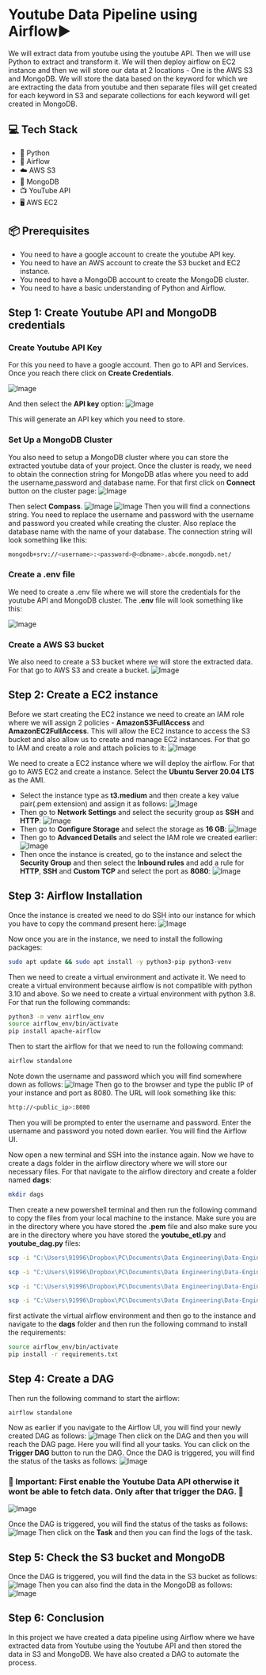# Youtube Data Pipeline using Airflow▶️

We will extract data from youtube using the youtube API. Then we will use Python to extract and transform it. We will then deploy airflow on EC2 instance and then we will store our data at 2 locations - One is the AWS S3 and MongoDB. We will store the data based on the keyword for which we are extracting the data from youtube and then separate files will get created for each keyword in S3 and separate collections for each keyword will get created in MongoDB.

## 💻 Tech Stack

- 🐍 Python
- 🛫 Airflow
- ☁️ AWS S3
- 🍃 MongoDB
- 📺 YouTube API
- 🖥️ AWS EC2

## 📦 Prerequisites

- You need to have a google account to create the youtube API key.
- You need to have an AWS account to create the S3 bucket and EC2 instance.
- You need to have a MongoDB account to create the MongoDB cluster.
- You need to have a basic understanding of Python and Airflow.

## Step 1: Create Youtube API and MongoDB credentials

### Create Youtube API Key

For this you need to have a google account. Then go to API and Services. Once you reach there click on <b>Create Credentials</b>.

![Image](ss/2.png)

And then select the <b>API key</b> option:
![Image](ss/3.png)

This will generate an API key which you need to store.

### Set Up a MongoDB Cluster

You also need to setup a MongoDB cluster where you can store the extracted youtube data of your project. Once the cluster is ready, we need to obtain the connection string for MongoDB atlas where you need to add the username,password and database name. For that first click on <b>Connect</b> button on the cluster page:
![Image](ss/m1.png)

Then select <b>Compass</b>.
![Image](ss/m2.png)
![Image](ss/m3.png)
Then you will find a connections string. You need to replace the username and password with the username and password you created while creating the cluster. Also replace the database name with the name of your database. The connection string will look something like this:

```bash
mongodb+srv://<username>:<password>@<dbname>.abcde.mongodb.net/
```

### Create a .env file

We need to create a .env file where we will store the credentials for the youtube API and MongoDB cluster. The <b>.env</b> file will look something like this:

![Image](ss/m4.png)

### Create a AWS S3 bucket

We also need to create a S3 bucket where we will store the extracted data. For that go to AWS S3 and create a bucket.
![Image](ss/AWS_1.png)

## Step 2: Create a EC2 instance

Before we start creating the EC2 instance we need to create an IAM role where we will assign 2 policies - <b>AmazonS3FullAccess</b> and <b>AmazonEC2FullAccess</b>. This will allow the EC2 instance to access the S3 bucket and also allow us to create and manage EC2 instances. For that go to IAM and create a role and attach policies to it:
![Image](ss/AWS_2.png)

We need to create a EC2 instance where we will deploy the airflow. For that go to AWS EC2 and create a instance. Select the <b>Ubuntu Server 20.04 LTS</b> as the AMI.

- Select the instance type as <b>t3.medium</b> and then create a key value pair(.pem extension) and assign it as follows:
  ![Image](ss/AWS_3.png)
- Then go to <b>Network Settings</b> and select the security group as <b>SSH</b> and <b>HTTP</b>:
  ![Image](ss/AWS_4.png)
- Then go to <b>Configure Storage</b> and select the storage as <b>16 GB</b>:
  ![Image](ss/AWS_5.png)
- Then go to <b>Advanced Details</b> and select the IAM role we created earlier:
  ![Image](ss/AWS_6.png)
- Then once the instance is created, go to the instance and select the <b>Security Group</b> and then select the <b>Inbound rules</b> and add a rule for <b>HTTP</b>, <b>SSH</b> and <b>Custom TCP</b> and select the port as <b>8080</b>:
  ![Image](ss/AWS_7.png)

## Step 3: Airflow Installation

Once the instance is created we need to do SSH into our instance for which you have to copy the command present here:
![Image](ss/AWS_8.png)

Now once you are in the instance, we need to install the following packages:

```bash
sudo apt update && sudo apt install -y python3-pip python3-venv
```

Then we need to create a virtual environment and activate it. We need to create a virtual environment because airflow is not compatible with python 3.10 and above. So we need to create a virtual environment with python 3.8. For that run the following commands:

```bash
python3 -m venv airflow_env
source airflow_env/bin/activate
pip install apache-airflow
```

Then to start the airflow for that we need to run the following command:

```bash
airflow standalone
```

Note down the username and password which you will find somewhere down as follows:
![Image](ss/airflow_1.png)
Then go to the browser and type the public IP of your instance and port as 8080. The URL will look something like this:

```bash
http://<public_ip>:8080
```

Then you will be prompted to enter the username and password. Enter the username and password you noted down earlier. You will find the Airflow UI.

Now open a new terminal and SSH into the instance again. Now we have to create a dags folder in the airflow directory where we will store our necessary files. For that navigate to the airflow directory and create a folder named <b>dags</b>:

```bash
mkdir dags
```

Then create a new powershell terminal and then run the following command to copy the files from your local machine to the instance. Make sure you are in the directory where you have stored the <b>.pem</b> file and also make sure you are in the directory where you have stored the <b>youtube_etl.py</b> and <b>youtube_dag.py</b> files:

```bash
scp -i "C:\Users\91996\Dropbox\PC\Documents\Data Engineering\Data-Engineering-Project-ETL-Pipeline\Youtube_ETL_Pipeline\youtube_etl.pem" "C:\Users\91996\Dropbox\PC\Documents\Data Engineering\Data-Engineering-Project-ETL-Pipeline\Youtube_ETL_Pipeline\requirements.txt" ubuntu@ec2-13-127-36-72.ap-south-1.compute.amazonaws.com:/home/ubuntu/airflow/dags/

scp -i "C:\Users\91996\Dropbox\PC\Documents\Data Engineering\Data-Engineering-Project-ETL-Pipeline\Youtube_ETL_Pipeline\youtube_etl.pem" "C:\Users\91996\Dropbox\PC\Documents\Data Engineering\Data-Engineering-Project-ETL-Pipeline\Youtube_ETL_Pipeline\youtube_etl.py" ubuntu@ec2-13-127-36-72.ap-south-1.compute.amazonaws.com:/home/ubuntu/airflow/dags/

scp -i "C:\Users\91996\Dropbox\PC\Documents\Data Engineering\Data-Engineering-Project-ETL-Pipeline\Youtube_ETL_Pipeline\youtube_etl.pem" "C:\Users\91996\Dropbox\PC\Documents\Data Engineering\Data-Engineering-Project-ETL-Pipeline\Youtube_ETL_Pipeline\youtube_dag.py" ubuntu@ec2-13-127-36-72.ap-south-1.compute.amazonaws.com:/home/ubuntu/airflow/dags/

scp -i "C:\Users\91996\Dropbox\PC\Documents\Data Engineering\Data-Engineering-Project-ETL-Pipeline\Youtube_ETL_Pipeline\youtube_etl.pem" "C:\Users\91996\Dropbox\PC\Documents\Data Engineering\Data-Engineering-Project-ETL-Pipeline\Youtube_ETL_Pipeline\.env" ubuntu@ec2-13-127-36-72.ap-south-1.compute.amazonaws.com:/home/ubuntu/airflow/dags/
```

first activate the virtual airflow environment and then go to the instance and navigate to the <b>dags</b> folder and then run the following command to install the requirements:

```bash
source airflow_env/bin/activate
pip install -r requirements.txt
```

## Step 4: Create a DAG

Then run the following command to start the airflow:

```
airflow standalone
```

Now as earlier if you navigate to the Airflow UI, you will find your newly created DAG as follows:
![Image](ss/airflow_2.png)
Then click on the DAG and then you will reach the DAG page. Here you will find all your tasks. You can click on the <b>Trigger DAG</b> button to run the DAG. Once the DAG is triggered, you will find the status of the tasks as follows:
![Image](ss/airflow_3.png)

### 🚨 Important: First enable the Youtube Data API otherwise it wont be able to fetch data. Only after that trigger the DAG. 🚨

![Image](ss/youtube_api.png)

Once the DAG is triggered, you will find the status of the tasks as follows:
![Image](ss/airflow_4.png)
Then click on the <b>Task</b> and then you can find the logs of the task.

## Step 5: Check the S3 bucket and MongoDB

Once the DAG is triggered, you will find the data in the S3 bucket as follows:
![Image](ss/s3.png)
Then you can also find the data in the MongoDB as follows:
![Image](ss/mongo.png)

## Step 6: Conclusion

In this project we have created a data pipeline using Airflow where we have extracted data from Youtube using the Youtube API and then stored the data in S3 and MongoDB. We have also created a DAG to automate the process.
